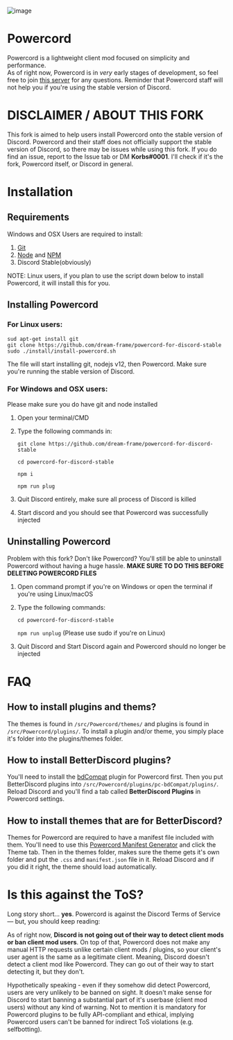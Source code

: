 ![image](https://cdn.discordapp.com/attachments/423853422261829653/678049416875212851/unknown.png)

# Powercord
Powercord is a lightweight client mod focused on simplicity and performance.  
As of right now, Powercord is in *very* early stages of development, so feel free to join [this server](https://discord.gg/5eSH46g) for any questions. Reminder that Powercord staff will not help you if you're using the stable version of Discord.

# **DISCLAIMER / ABOUT THIS FORK**
This fork is aimed to help users install Powercord onto the stable version of Discord. Powercord and their staff does not officially support the stable version of Discord, so there may be issues while using this fork. If you do find an issue, report to the Issue tab or DM **Korbs#0001**. I'll check if it's the fork, Powercord itself, or Discord in general.

# Installation
## Requirements
Windows and OSX Users are required to install:
1. [Git](https://git-scm.com/downloads)
2. [Node](https://nodejs.org) and [NPM](https://nodejs.org)
3. Discord Stable(obviously)

NOTE: Linux users, if you plan to use the script down below to install Powercord, it will install this for you.

## Installing Powercord
### For Linux users:
```
sud apt-get install git
git clone https://github.com/dream-frame/powercord-for-discord-stable
sudo ./install/install-powercord.sh
```
The file will start installing git, nodejs v12, then Powercord. Make sure you're running the stable version of Discord.
### For Windows and OSX users:
Please make sure you do have git and node installed
1. Open your terminal/CMD
2. Type the following commands in:

   `git clone https://github.com/dream-frame/powercord-for-discord-stable`

   `cd powercord-for-discord-stable`

   `npm i`

   `npm run plug`

3. Quit Discord entirely, make sure all process of Discord is killed
4. Start discord and you should see that Powercord was successfully injected

## Uninstalling Powercord
Problem with this fork? Don't like Powercord? You'll still be able to uninstall Powercord without having a huge hassle. **MAKE SURE TO DO THIS BEFORE DELETING POWERCORD FILES**
1. Open command prompt if you're on Windows or open the terminal if you're using Linux/macOS
2. Type the following commands:

   `cd powercord-for-discord-stable`

   `npm run unplug` (Please use sudo if you're on Linux)

4. Quit Discord and Start Discord again and Powercord should no longer be injected

# FAQ
## How to install plugins and thems?
The themes is found in `/src/Powercord/themes/` and plugins is found in `/src/Powercord/plugins/`. 
To install a plugin and/or theme, you simply place it's folder into the plugins/themes folder.

## How to install BetterDiscord plugins?
You'll need to install the [bdCompat](https://github.com/intrnl/pc-bdCompat) plugin for Powercord first. Then you put BetterDiscord plugins into `/src/Powercord/plugins/pc-bdCompat/plugins/`. Reload Discord and you'll find a tab called **BetterDiscord Plugins** in Powercord settings.

## How to install themes that are for BetterDiscord?
Themes for Powercord are required to have a manifest file included with them. You'll need to use this [Powercord Manifest Generator](https://ghostlydilemma.github.io/powercord-manifest-generator/) and click the Theme tab. Then in the themes folder, makes sure the theme gets it's own folder and put the `.css` and `manifest.json` file in it. Reload Discord and if you did it right, the theme should load automatically.

# Is this against the ToS?
Long story short... __yes__. Powercord is against the Discord Terms of Service — but, you should keep reading:  

As of right now, __Discord is not going out of their way to detect client mods or ban client mod users__. On top of that, Powercord does not make any manual HTTP requests unlike certain client mods / plugins, so your client's user agent is the same as a legitimate client. Meaning, Discord doesn't detect a client mod like Powercord. They can go out of their way to start detecting it, but they don't.  

Hypothetically speaking - even if they somehow did detect Powercord, users are very unlikely to be banned on sight. It doesn't make sense for Discord to start banning a substantial part of it's userbase (client mod users) without any kind of warning. Not to mention it is mandatory for Powercord plugins to be fully API-compliant and ethical, implying Powercord users can't be banned for indirect ToS violations (e.g. selfbotting).

